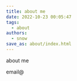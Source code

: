 ```yaml
---
title: about me
date: 2022-10-23 00:05:47
tags:
  - about
authors:
  - snow
save_as: about/index.html
---
```


about me

<shortcode _name="encrypt" password="123456">
email@
</shortcode>

